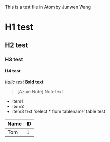 This is a test file in Atom by Junwen Wang
# H1 test
## H2 test
### H3 test
#### H4 test
*Italic text*
**Bold text**
>[Azure.Note] Note text
- item1
- item2
- item3
text 'select * from tablename'
table test



|Name   |ID    |
|-------|------|
|Tom    |1     |
